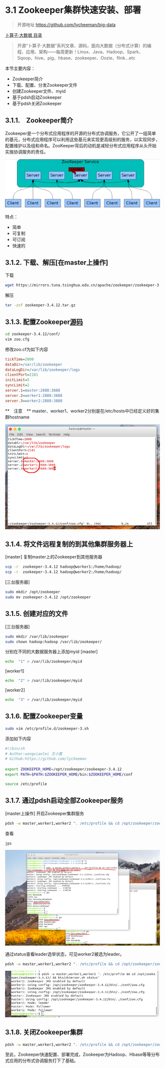 # 3.1 Zookeeper集群快速安装、部署

>开源地址 https://github.com/lycheeman/big-data

[卜算子·大数据 目录](./../../README.md)

>开源“卜算子·大数据”系列文章、源码，面向大数据（分布式计算）的编程、应用、架构——每周更新！Linux、Java、Hadoop、Spark、Sqoop、hive、pig、hbase、zookeeper、Oozie、flink...etc

本节主要内容：

- Zookeeper简介
- 下载、配置、分发Zookeeper文件
- 创建Zookeeper文件、myid
- 基于pdsh启动Zookeeper
- 基于pdsh关闭Zookeeper

## 3.1.1.　Zookeeper简介
Zookeeper是一个分布式应用程序的开源的分布式协调服务，它公开了一组简单的基元，分布式应用程序可以利用这些基元来实现更高级别的服务，以实现同步，配置维护以及组和命名。ZooKeeper背后的动机是减轻分布式应用程序从头开始实施协调服务的责任。

![](./../image/chapter3/3.1/rep.png)

特点：
- 简单
- 可复制
- 可订阅
- 快速的

## 3.1.2. 下载、解压[在master上操作]

下载

```sh
wget https://mirrors.tuna.tsinghua.edu.cn/apache/zookeeper/zookeeper-3.4.12/zookeeper-3.4.12.tar.gz
```

解压

```sh
tar -zxf zookeeper-3.4.12.tar.gz
```


## 3.1.3. 配置Zookeeper[源码](./../)
```sh
cd zookeeper-3.4.12/conf/
vim zoo.cfg
```
修改zoo.cf为如下内容

```cfg
tickTime=2000
dataDir=/var/lib/zookeeper
dataLogDir=/var/lib/zookeeper/logs
clientPort=2181
initLimit=5
syncLimit=2
server.1=master:2888:3888
server.2=worker1:2888:3888
server.3=worker2:2888:3888
```
**　注意　** master、worker1、worker2分别是在/etc/hosts中已经定义好的集群hostname

![](./../image/chapter3/3.1/zoo.cfg.png)

## 3.1.4. 将文件远程复制的到其他集群服务器上

[master]
复制master上的Zookeeper到其他服务器
```sh
scp -r  zookeeper-3.4.12 hadoop@worker1:/home/hadoop/
scp -r  zookeeper-3.4.12 hadoop@worker2:/home/hadoop/
```
[三台服务器]
```sh
sudo mkdir /opt/zookeeper
sudo mv zookeeper-3.4.12 /opt/zookeeper
```

## 3.1.5. 创建对应的文件
[三台服务器]
```sh
sudo mkdir /var/lib/zookeeper
sudo chown hadoop:hadoop /var/lib/zookeeper/
```
分别在不同的大数据服务器上添加myid
[master]
```sh
echo  "1" > /var/lib/zookeeper/myid
```
[worker1]
```sh
echo  "2" > /var/lib/zookeeper/myid
```
[worker2]
```sh
echo  "3" > /var/lib/zookeeper/myid
```




## 3.1.6. 配置Zookeeper变量

```sh
sudo vim /etc/profile.d/zookeeper-3.sh
```
添加如下内容
```sh
#!/bin/sh
# Author:wangxiaolei 王小雷
# Github:https://github.com/lycheeman

export ZOOKEEPER_HOME=/opt/zookeeper/zookeeper-3.4.12
export PATH=$PATH:$ZOOKEEPER_HOME/bin:$ZOOKEEPER_HOME/conf
```

```sh
source /etc/profile
```

## 3.1.7. 通过pdsh启动全部Zookeeper服务
[master上操作]
开启Zookeeper集群服务
```sh
pdsh -w master,worker1,worker2 ". /etc/profile && cd /opt/zookeeper/zookeeper-3.4.12/ && bin/zkServer.sh start"
```
查看
```sh
jps
```
![](./../image/chapter3/3.1/jps.png)

通过status查看leader选举状态，可见worker2被选为leader。
```sh
pdsh -w master,worker1,worker2 ". /etc/profile && cd /opt/zookeeper/zookeeper-3.4.12/ && bin/zkServer.sh status"
```
![](./../image/chapter3/3.1/status.png)

## 3.1.8. 关闭Zookeeper集群

```sh
pdsh -w master,worker1,worker2 ". /etc/profile && cd /opt/zookeeper/zookeeper-3.4.12/ && bin/zkServer.sh stop"
```

至此，Zookeeper快速配置、部署完成，Zookeeper为Hadoop、Hbase等等分布式应用的分布式协调服务打下了基础。
